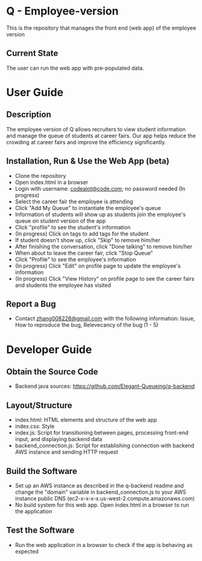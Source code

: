 # Q - Employee-version
This is the repository that manages the front end (web app) of the employee version

## Current State
The user can run the web app with pre-populated data.

# User Guide
## Description
The employee version of Q allows recruiters to view student information and manage the queue of students at career fairs. Our app helps reduce the crowding at career fairs and improve the efficiency significantly.

## Installation, Run & Use the Web App (beta)
 - Clone the repository
 - Open index.html in a browser
 - Login with username: codealot@code.com; no password needed (In progress)
 - Select the career fair the employee is attending
 - Click "Add My Queue" to instantiate the employee's queue
 - Information of students will show up as students join the employee's queue on student version of the app
 - Click "profile" to see the student's information
 - (In progress) Click on tags to add tags for the student
 - If student doesn't show up, click "Skip" to remove him/her
 - After finishing the conversation, click "Done talking" to remove him/her
 - When about to leave the career fair, click "Stop Queue"
 - Click "Profile" to see the employee's information
 - (In progress) Click "Edit" on profile page to update the employee's information
 - (In progress) Click "View History" on profile page to see the career fairs and students the employee has visited
 
 ## Report a Bug
  - Contact zhang008228@gmail.com with the following information: Issue, How to reproduce the bug, Relevecancy of the bug (1 - 5)
  
  # Developer Guide
  ## Obtain the Source Code
   - Backend java sources: https://github.com/Elegant-Queueing/q-backend
  
  ## Layout/Structure
   - index.html: HTML elements and structure of the web app
   - index.css: Style
   - index.js: Script for transitioning between pages, processing front-end input, and displaying backend data
   - backend_connection.js: Script for establishing connection with backend AWS instance and sending HTTP request
   
  ## Build the Software
   - Set up an AWS instance as described in the q-backend readme and change the "domain" variable in backend_connection.js to your AWS instance public DNS (ec2-x-x-x-x.us-west-2.compute.amazonaws.com)
   - No build system for this web app. Open index.html in a browser to run the application
  
  ## Test the Software
   - Run the web application in a browser to check if the app is behaving as expected
